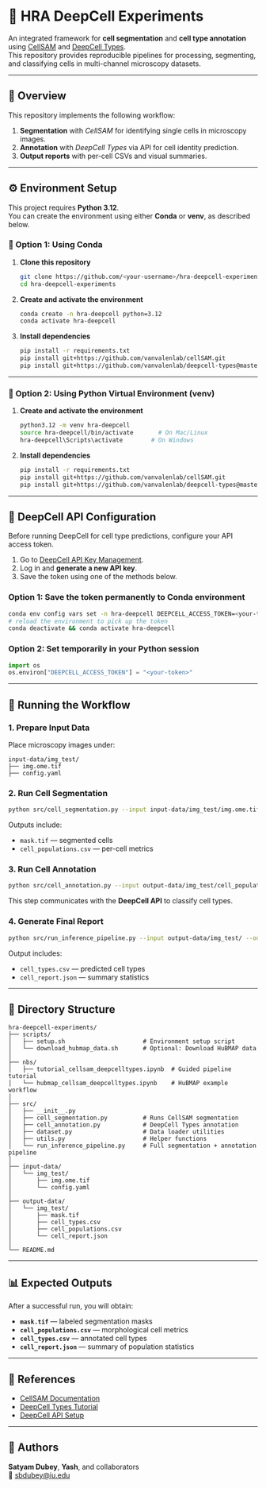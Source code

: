 # 🧬 HRA DeepCell Experiments

An integrated framework for **cell segmentation** and **cell type annotation** using [CellSAM](https://vanvalenlab.github.io/cellSAM/index.html) and [DeepCell Types](https://vanvalenlab.github.io/deepcell-types/site/tutorial.html).  
This repository provides reproducible pipelines for processing, segmenting, and classifying cells in multi-channel microscopy datasets.

---

## 🚀 Overview

This repository implements the following workflow:
1. **Segmentation** with *CellSAM* for identifying single cells in microscopy images.    
2. **Annotation** with *DeepCell Types* via API for cell identity prediction.  
3. **Output reports** with per-cell CSVs and visual summaries.

---

## ⚙️ Environment Setup

This project requires **Python 3.12**.  
You can create the environment using either **Conda** or **venv**, as described below.

### 🧩 Option 1: Using Conda

1. **Clone this repository**
   ```bash
   git clone https://github.com/<your-username>/hra-deepcell-experiments.git
   cd hra-deepcell-experiments
   ```

2. **Create and activate the environment**
   ```bash
   conda create -n hra-deepcell python=3.12
   conda activate hra-deepcell
   ```

3. **Install dependencies**
   ```bash
   pip install -r requirements.txt
   pip install git+https://github.com/vanvalenlab/cellSAM.git
   pip install git+https://github.com/vanvalenlab/deepcell-types@master
   ```

---

### 🧩 Option 2: Using Python Virtual Environment (venv)

1. **Create and activate the environment**
   ```bash
   python3.12 -m venv hra-deepcell
   source hra-deepcell/bin/activate       # On Mac/Linux
   hra-deepcell\Scripts\activate        # On Windows
   ```

2. **Install dependencies**
   ```bash
   pip install -r requirements.txt
   pip install git+https://github.com/vanvalenlab/cellSAM.git
   pip install git+https://github.com/vanvalenlab/deepcell-types@master
   ```

---

## 🔑 DeepCell API Configuration

Before running DeepCell for cell type predictions, configure your API access token.

1. Go to [DeepCell API Key Management](https://deepcell.readthedocs.io/en/master/API-key.html).  
2. Log in and **generate a new API key**.  
3. Save the token using one of the methods below.

### Option 1: Save the token permanently to Conda environment
```bash
conda env config vars set -n hra-deepcell DEEPCELL_ACCESS_TOKEN=<your-token>
# reload the environment to pick up the token
conda deactivate && conda activate hra-deepcell
```

### Option 2: Set temporarily in your Python session
```python
import os
os.environ["DEEPCELL_ACCESS_TOKEN"] = "<your-token>"
```

---

## 🧩 Running the Workflow

### 1. **Prepare Input Data**

Place microscopy images under:
```
input-data/img_test/
├── img.ome.tif
├── config.yaml
```

### 2. **Run Cell Segmentation**
```bash
python src/cell_segmentation.py --input input-data/img_test/img.ome.tif --output output-data/img_test/
```

Outputs include:
- `mask.tif` — segmented cells  
- `cell_populations.csv` — per-cell metrics  

### 3. **Run Cell Annotation**
```bash
python src/cell_annotation.py --input output-data/img_test/cell_populations.csv --output output-data/img_test/
```

This step communicates with the **DeepCell API** to classify cell types.

### 4. **Generate Final Report**
```bash
python src/run_inference_pipeline.py --input output-data/img_test/ --output output-data/img_test/
```

Output includes:
- `cell_types.csv` — predicted cell types  
- `cell_report.json` — summary statistics  

---

## 📂 Directory Structure

```
hra-deepcell-experiments/
├── scripts/
│   ├── setup.sh                      # Environment setup script
│   └── download_hubmap_data.sh       # Optional: Download HuBMAP data
│
├── nbs/
│   ├── tutorial_cellsam_deepcelltypes.ipynb  # Guided pipeline tutorial
│   └── hubmap_cellsam_deepcelltypes.ipynb    # HuBMAP example workflow
│
├── src/
│   ├── __init__.py
│   ├── cell_segmentation.py          # Runs CellSAM segmentation
│   ├── cell_annotation.py            # DeepCell Types annotation
│   ├── dataset.py                    # Data loader utilities
│   ├── utils.py                      # Helper functions
│   └── run_inference_pipeline.py     # Full segmentation + annotation pipeline
│
├── input-data/
│   └── img_test/
│       ├── img.ome.tif
│       └── config.yaml
│
├── output-data/
│   └── img_test/
│       ├── mask.tif
│       ├── cell_types.csv
│       ├── cell_populations.csv
│       └── cell_report.json
│
└── README.md
```

---

## 📊 Expected Outputs

After a successful run, you will obtain:
- **`mask.tif`** — labeled segmentation masks  
- **`cell_populations.csv`** — morphological cell metrics  
- **`cell_types.csv`** — annotated cell types  
- **`cell_report.json`** — summary of population statistics  

---

## 🧠 References

- [CellSAM Documentation](https://vanvalenlab.github.io/cellSAM/tutorial.html)  
- [DeepCell Types Tutorial](https://vanvalenlab.github.io/deepcell-types/site/tutorial.html)  
- [DeepCell API Setup](https://deepcell.readthedocs.io/en/master/API-key.html)

---

## 👥 Authors

**Satyam Dubey**, **Yash**, and collaborators  
📧 sbdubey@iu.edu  
